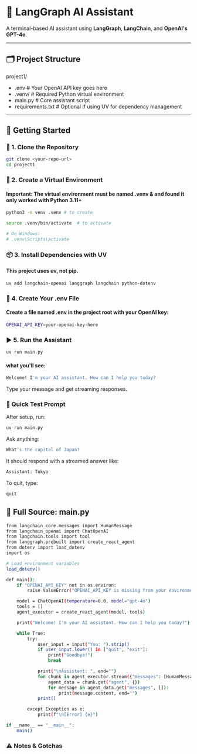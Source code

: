 # 🤖 LangGraph AI Assistant

A terminal-based AI assistant using **LangGraph**, **LangChain**, and **OpenAI's GPT-4o**.

---

## 🗂️ Project Structure

project1/
- .env # Your OpenAI API key goes here
- .venv/ # Required Python virtual environment
- main.py # Core assistant script
- requirements.txt # Optional if using UV for dependency management
---

## 🚀 Getting Started

### 🔧 1. Clone the Repository

```bash
git clone <your-repo-url>
cd project1
```


### 🔧 2. Create a Virtual Environment
#### Important: The virtual environment must be named .venv & and found it only worked with Python 3.11+
```bash
python3 -m venv .venv # to create

source .venv/bin/activate  # to activate

# On Windows:
# .venv\Scripts\activate
```
### 📦 3. Install Dependencies with UV
#### This project uses uv, not pip.

```bash
uv add langchain-openai langgraph langchain python-dotenv 
```
### 🔐 4. Create Your .env File
#### Create a file named .env in the project root with your OpenAI key:

```bash
OPENAI_API_KEY=your-openai-key-here
```

### ▶️ 5. Run the Assistant

```bash
uv run main.py
```
#### what you'll see:

```bash
Welcome! I'm your AI assistant. How can I help you today?
```
Type your message and get streaming responses.

### 🧪 Quick Test Prompt
After setup, run:
```bash
uv run main.py
```
Ask anything:
```bash
What's the capital of Japan?
```
It should respond with a streamed answer like:
```bash
Assistant: Tokyo
```
To quit, type:
```bash
quit
```
## 🧠 Full Source: main.py
```bash
from langchain_core.messages import HumanMessage
from langchain_openai import ChatOpenAI
from langchain.tools import tool
from langgraph.prebuilt import create_react_agent
from dotenv import load_dotenv
import os

# Load environment variables
load_dotenv()

def main():
    if "OPENAI_API_KEY" not in os.environ:
        raise ValueError("OPENAI_API_KEY is missing from your environment variables.")

    model = ChatOpenAI(temperature=0.0, model="gpt-4o")
    tools = []
    agent_executor = create_react_agent(model, tools)

    print("Welcome! I'm your AI assistant. How can I help you today?")

    while True:
        try:
            user_input = input("You: ").strip()
            if user_input.lower() in ["quit", "exit"]:
                print("Goodbye!")
                break

            print("\nAssistant: ", end="")
            for chunk in agent_executor.stream({"messages": [HumanMessage(content=user_input)]}):
                agent_data = chunk.get("agent", {})
                for message in agent_data.get("messages", []):
                    print(message.content, end="")
            print()

        except Exception as e:
            print(f"\n[Error] {e}")

if __name__ == "__main__":
    main()
```

### ⚠️ Notes & Gotchas
